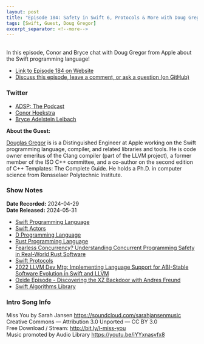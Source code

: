 ```yaml
---
layout: post
title: "Episode 184: Safety in Swift 6, Protocols & More with Doug Gregor"
tags: [Swift, Guest, Doug Gregor]
excerpt_separator: <!--more-->
---
```


<div id="buzzsprout-player-15161969"></div><script src="https://www.buzzsprout.com/1501960/15161969-episode-184-safety-in-swift-6-protocols-more-with-doug-gregor.js?container_id=buzzsprout-player-15161969&player=small" type="text/javascript" charset="utf-8"></script>

<br>In this episode, Conor and Bryce chat with Doug Gregor from Apple about the Swift programming language!

<!--more-->

* [Link to Episode 184 on Website](https://adspthepodcast.com/2024/05/31/Episode-184.html)
* [Discuss this episode, leave a comment, or ask a question (on GitHub)](https://github.com/codereport/adsp2/discussions/79)

### Twitter
 
* [ADSP: The Podcast](https://twitter.com/adspthepodcast)
* [Conor Hoekstra](https://twitter.com/code_report)
* [Bryce Adelstein Lelbach](https://twitter.com/blelbach)


**About the Guest:**

[Douglas Gregor](https://twitter.com/dgregor79) is is a Distinguished Engineer at Apple working on the Swift programming language, compiler, and related libraries and tools. He is code owner emeritus of the Clang compiler (part of the LLVM project), a former member of the ISO C++ committee, and a co-author on the second edition of C++ Templates: The Complete Guide. He holds a Ph.D. in computer science from Rensselaer Polytechnic Institute.

### Show Notes

**Date Recorded:** 2024-04-29 <br>
**Date Released:** 2024-05-31

* [Swift Programming Language](https://developer.apple.com/swift/)
* [Swift Actors](https://developer.apple.com/documentation/swift/actor)
* [D Programming Language](https://dlang.org/)
* [Rust Programming Language](https://www.rust-lang.org/)
* [Fearless Concurrency? Understanding Concurrent Programming Safety in Real-World Rust Software](https://arxiv.org/abs/1902.01906)
* [Swift Protocols](https://docs.swift.org/swift-book/documentation/the-swift-programming-language/protocols/)
* [2022 LLVM Dev Mtg: Implementing Language Support for ABI-Stable Software Evolution in Swift and LLVM](https://www.youtube.com/watch?v=MgPBetJWkmc) 
* [Oxide Episode - Discovering the XZ Backdoor with Andres Freund](https://open.spotify.com/episode/0C04JlCpMFe07C1XCswbZ9)
* [Swift Algorithms Library](https://github.com/apple/swift-algorithms)

### Intro Song Info
 
Miss You by Sarah Jansen https://soundcloud.com/sarahjansenmusic<br>
Creative Commons — Attribution 3.0 Unported — CC BY 3.0<br>
Free Download / Stream: http://bit.ly/l-miss-you<br>
Music promoted by Audio Library https://youtu.be/iYYxnasvfx8<br>
